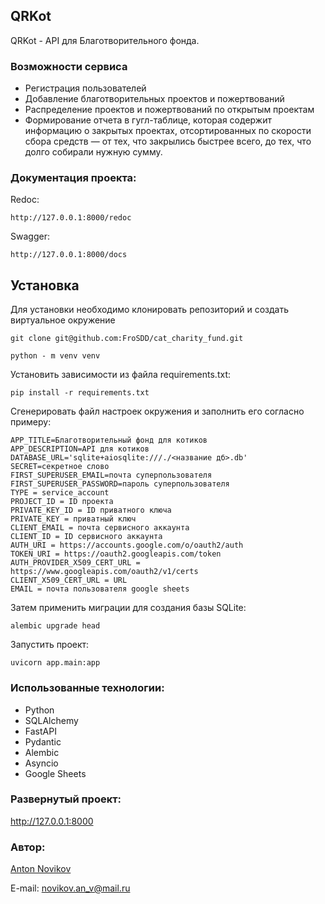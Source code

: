## QRKot
QRKot - API для Благотворительного фонда.

### Возможности сервиса
 - Регистрация пользователей
 - Добавление благотворительных проектов и пожертвований
 - Распределение проектов и пожертвований по открытым проектам
 - Формирование отчета в гугл-таблице, которая содержит информацию о закрытых проектах, отсортированных по скорости сбора средств — от тех, что закрылись быстрее всего, до тех, что долго собирали нужную сумму.

### Документация проекта:
Redoc:
```
http://127.0.0.1:8000/redoc
```
Swagger:
```
http://127.0.0.1:8000/docs
```

## Установка
Для установки необходимо клонировать репозиторий и создать виртуальное окружение
```
git clone git@github.com:FroSDD/cat_charity_fund.git
```
```
python - m venv venv
```
Установить зависимости из файла requirements.txt:
```
pip install -r requirements.txt
```
Сгенерировать файл настроек окружения и заполнить его согласно примеру:
```
APP_TITLE=Благотворительный фонд для котиков
APP_DESCRIPTION=API для котиков
DATABASE_URL='sqlite+aiosqlite:///./<название дб>.db'
SECRET=секретное слово
FIRST_SUPERUSER_EMAIL=почта суперпользователя
FIRST_SUPERUSER_PASSWORD=пароль суперпользователя
TYPE = service_account
PROJECT_ID = ID проекта
PRIVATE_KEY_ID = ID приватного ключа
PRIVATE_KEY = приватный ключ
CLIENT_EMAIL = почта сервисного аккаунта
CLIENT_ID = ID сервисного аккаунта
AUTH_URI = https://accounts.google.com/o/oauth2/auth
TOKEN_URI = https://oauth2.googleapis.com/token
AUTH_PROVIDER_X509_CERT_URL = https://www.googleapis.com/oauth2/v1/certs
CLIENT_X509_CERT_URL = URL
EMAIL = почта пользователя google sheets
```
Затем применить миграции для создания базы SQLite:
```
alembic upgrade head
```
Запустить проект:
```
uvicorn app.main:app
```

### Использованные технологии:
- Python
- SQLAlchemy
- FastAPI
- Pydantic
- Alembic
- Asyncio
- Google Sheets

### Развернутый проект: 
http://127.0.0.1:8000

### Автор: 
[Anton Novikov](https://github.com/FroSDD/)

E-mail: novikov.an_v@mail.ru
